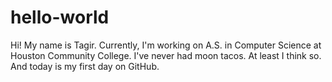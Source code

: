 # hello-world
Hi!
My name is Tagir. Currently, I'm working on A.S. in Computer Science at Houston Community College. I've never had moon tacos. At least I think so.
And today is my first day on GitHub.
